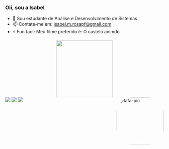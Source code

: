 ### Oii, sou a Isabel
- 🌱 Sou estudante de Análise e Desenvolvimento de Sistemas
- 📫 Contate-me em: isabel.m.rosapf@gmail.com
- ⚡ Fun fact: Meu filme preferido é: O castelo animdo


<div align="center">
  <a href="https://github.com/Isabel-MR">
  <img height="180em" src="https://github-readme-stats.vercel.app/api?username=Isabel-MR&show_icons=true&theme=dracula&include_all_commits=true&count_private=true"/>
</div>


<div>
  <a href="https://instagram.com/isamrxx" target="_blank"><img src="https://img.shields.io/badge/-Instagram-%23E4405F?style=for-the-badge&logo=instagram&logoColor=white" target="_blank"></a>
  <a href = "mailto:isabel.m.rosapf@gmail.com"><img src="https://img.shields.io/badge/-Gmail-%23333?style=for-the-badge&logo=gmail&logoColor=white" target="_blank"></a>
  <a href="https://www.linkedin.com/in/isabel-maria-da-rosa-a4b356213/" target="_blank"><img src="https://img.shields.io/badge/-LinkedIn-%230077B5?style=for-the-badge&logo=linkedin&logoColor=white" target="_blank"></a> 
    <img align="right" alt="Rafa-pic" height="150" style="border-radius:50px;" src="https://media.giphy.com/media/uKPsJbRnfqJH0YSHIo/giphy.gif">
</div>
